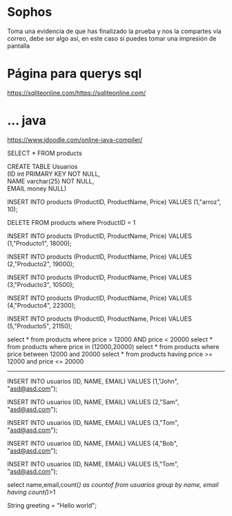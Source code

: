 # Sophos
Toma una evidencia de que has finalizado la prueba y nos la compartes vía correo, debe
ser algo así, en este caso si puedes tomar una impresión de pantalla

# Página para querys sql
https://sqliteonline.com/https://sqliteonline.com/

# ... java 
https://www.jdoodle.com/online-java-compiler/


SELECT * FROM products

CREATE TABLE Usuarios  
   (ID int PRIMARY KEY NOT NULL,  
   NAME varchar(25) NOT NULL,  
   EMAIL money NULL)  

INSERT INTO products (ProductID, ProductName, Price) 
VALUES (1,"arroz", 10);

DELETE FROM products where ProductID = 1

INSERT INTO products (ProductID, ProductName, Price) 
VALUES (1,"Producto1", 18000);

INSERT INTO products (ProductID, ProductName, Price) 
VALUES (2,"Producto2", 19000);


INSERT INTO products (ProductID, ProductName, Price) 
VALUES (3,"Producto3", 10500);


INSERT INTO products (ProductID, ProductName, Price) 
VALUES (4,"Producto4", 22300);


INSERT INTO products (ProductID, ProductName, Price) 
VALUES (5,"Producto5", 21150);


select * from products where price > 12000 AND price  < 20000
select * from products where price in (12000,20000)
select * from products where price between 12000 and 20000
select * from products having price >= 12000 and price <= 20000


--------------
INSERT INTO usuarios (ID, NAME, EMAIL) 
VALUES (1,"John", "asd@asd.com");

INSERT INTO usuarios (ID, NAME, EMAIL) 
VALUES (2,"Sam", "asd@asd.com");

INSERT INTO usuarios (ID, NAME, EMAIL) 
VALUES (3,"Tom", "asd@asd.com");

INSERT INTO usuarios (ID, NAME, EMAIL) 
VALUES (4,"Bob", "asd@asd.com");

INSERT INTO usuarios (ID, NAME, EMAIL) 
VALUES (5,"Tom", "asd@asd.com");

select name,email,count(*) as countof
from usuarios
group by name, email
having count(*)>1

String greeting = "Hello world";